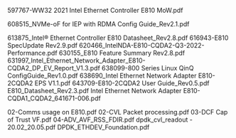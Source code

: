 597767-WW32 2021 Intel Ethernet Controller E810 MoW.pdf

608515_NVMe-oF for IEP with RDMA Config Guide_Rev2.1.pdf

613875_Intel® Ethernet Controller E810 Datasheet_Rev2.8.pdf
616943-E810 SpecUpdate Rev2.9.pdf
620466_IntelNDA-E810-CQDA2-Q3-2022-Performance.pdf
630155_E810 Feature Summary Rev2.8.pdf
631997_Intel_Ethernet_Network_Adapter_E810-CQDA2_DP_EV_Report_V1.3.pdf
638099-800 Series Linux QinQ ConfigGuide_Rev1.0.pdf
638690_Intel Ethernet Network Adapter E810-2CQDA2 EPS V1.1.pdf
643709-E810-2CQDA2 User Guide_Rev0.5.pdf
E810_Datasheet_Rev2.3.pdf
Intel Ethernet Network Adapter E810-CQDA1_CQDA2_641671-006.pdf


02-Comms usage on E810.pdf
02-CVL Packet processing.pdf
03-DCF Cap of Trust VF.pdf
04-ADV_AVF_RSS_FDIR.pdf
dpdk_cvl_readout - 20.02_20.05.pdf
DPDK_ETHDEV_Foundation.pdf


